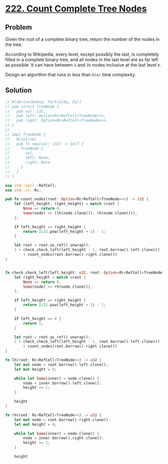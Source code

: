 # [222. Count Complete Tree Nodes](https://leetcode.com/problems/count-complete-tree-nodes/)

## Problem

Given the root of a complete binary tree, return the number of the nodes in the
tree.

According to Wikipedia, every level, except possibly the last, is completely
filled in a complete binary tree, and all nodes in the last level are as far
left as possible. It can have between `1` and `2h` nodes inclusive at the last
level `h`.

Design an algorithm that runs in less than `O(n)` time complexity.

## Solution

```rust
// #[derive(Debug, PartialEq, Eq)]
// pub struct TreeNode {
//   pub val: i32,
//   pub left: Option<Rc<RefCell<TreeNode>>>,
//   pub right: Option<Rc<RefCell<TreeNode>>>,
// }
// 
// impl TreeNode {
//   #[inline]
//   pub fn new(val: i32) -> Self {
//     TreeNode {
//       val,
//       left: None,
//       right: None
//     }
//   }
// }

use std::cell::RefCell;
use std::rc::Rc;

pub fn count_nodes(root: Option<Rc<RefCell<TreeNode>>>) -> i32 {
    let (left_height, right_height) = match &root {
        None => return 0,
        Some(node) => (lh(node.clone()), rh(node.clone())),
    };

    if left_height == right_height {
        return 2i32.pow(left_height + 1) - 1;
    }

    let root = root.as_ref().unwrap();
    1 + check_check_left(left_height - 1, root.borrow().left.clone())
        + count_nodes(root.borrow().right.clone())
}


fn check_check_left(left_height: u32, root: Option<Rc<RefCell<TreeNode>>>) -> i32 {
    let right_height = match &root {
        None => return 0,
        Some(node) => rh(node.clone()),
    };

    if left_height == right_height {
        return 2i32.pow(left_height + 1) - 1;
    }

    if left_height == 0 {
        return 1;
    }

    let root = root.as_ref().unwrap();
    1 + check_check_left(left_height - 1, root.borrow().left.clone())
        + count_nodes(root.borrow().right.clone())
}

fn lh(root: Rc<RefCell<TreeNode>>) -> u32 {
    let mut node = root.borrow().left.clone();
    let mut height = 0;

    while let Some(inner) = node.clone() {
        node = inner.borrow().left.clone();
        height += 1;
    }

    height
}

fn rh(root: Rc<RefCell<TreeNode>>) -> u32 {
    let mut node = root.borrow().right.clone();
    let mut height = 0;

    while let Some(inner) = node.clone() {
        node = inner.borrow().right.clone();
        height += 1;
    }

    height
```